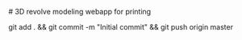 # 3D revolve modeling webapp for printing




git add . && git commit -m "Initial commit" && git push origin master